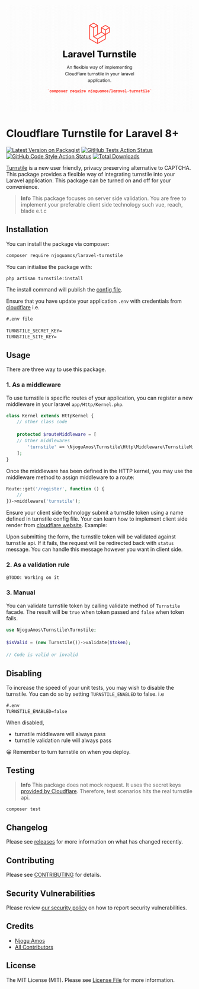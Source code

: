 ![Cover image](/cover.png)
# Cloudflare Turnstile for Laravel 8+

[![Latest Version on Packagist](https://img.shields.io/packagist/v/njoguamos/laravel-turnstile.svg?style=flat-square)](https://packagist.org/packages/njoguamos/laravel-turnstile)
[![GitHub Tests Action Status](https://img.shields.io/github/actions/workflow/status/njoguamos/laravel-turnstile/run-tests.yml?branch=main&label=tests&style=flat-square)](https://github.com/njoguamos/laravel-turnstile/actions?query=workflow%3Arun-tests+branch%3Amain)
[![GitHub Code Style Action Status](https://img.shields.io/github/actions/workflow/status/njoguamos/laravel-turnstile/fix-php-code-style-issues.yml?branch=main&label=code%20style&style=flat-square)](https://github.com/njoguamos/laravel-turnstile/actions?query=workflow%3A"Fix+PHP+code+style+issues"+branch%3Amain)
[![Total Downloads](https://img.shields.io/packagist/dt/njoguamos/laravel-turnstile.svg?style=flat-square)](https://packagist.org/packages/njoguamos/laravel-turnstile)

[Turnstile](https://developers.cloudflare.com/turnstile/) is a new user friendly, privacy preserving alternative to CAPTCHA. This package provides a flexible way of integrating turnstile into your Laravel application. This package can be turned on and off for your convenience.

>**Info**
> This package focuses on server side validation. You are free to implement your preferable client side technology such vue, reach, blade e.t.c

## Installation

You can install the package via composer:

```bash
composer require njoguamos/laravel-turnstile
```

You can initialise the package with:

```bash
php artisan turnstile:install
```

The install command will publish the [config file](/config/turnstile.php).

Ensure that you have update your application `.env` with credentials from [cloudflare](https://developers.cloudflare.com/turnstile/get-started/) i.e.

```dotenv
#.env file

TURNSTILE_SECRET_KEY=
TURNSTILE_SITE_KEY=
```

## Usage
There are three way to use this package.

### 1. As a middleware
To use turnstile is specific routes of your application, you can register a new middleware in your laravel `app/Http/Kernel.php`. 

````php
class Kernel extends HttpKernel {
    // other class code
    
    protected $routeMiddleware = [
    // Other middlewares
        'turnstile' => \NjoguAmos\Turnstile\Http\Middleware\TurnstileMiddleware::class
    ];
}
````

Once the middleware has been defined in the HTTP kernel, you may use the middleware method to assign middleware to a route:

```php
Route::get('/register', function () {
    //
})->middleware('turnstile');
```

Ensure your client side technology submit a turnstile token using a name defined in turnstile config file. Your can learn how to implement client side render from [cloudflare website](https://developers.cloudflare.com/turnstile/get-started/client-side-rendering/#implicitly-render-the-turnstile-widget). Example:


Upon submitting the form, the turnstile token will be validated against turnstile api. If it fails, the request will be redirected back with `status` message. You can handle this message however you want in client side.

### 2. As a validation rule
```text
@TODO: Working on it
```

### 3. Manual
You can validate turnstile token by calling validate method of `Turnstile` facade. The result will be `true` when token passed and `false` when token fails.

```php
use NjoguAmos\Turnstile\Turnstile;

$isValid = (new Turnstile())->validate($token);

// Code is valid or invalid
```

## Disabling
To increase the speed of your unit tests, you may wish to disable the turnstile. You can do so by setting `TURNSTILE_ENABLED` to false. i.e

```dotenv
#.env
TURNSTILE_ENABLED=false
```

When disabled, 
- turnstile middleware will always pass
- turnstile validation rule will always pass

😀 Remember to turn turnstile on when you deploy.

## Testing
>**Info**
> This package does not mock request. It uses the secret keys [provided by Cloudflare](https://developers.cloudflare.com/turnstile/frequently-asked-questions/#are-there-sitekeys-and-secret-keys-that-can-be-used-for-testing). Therefore, test scenarios hits the real turnstile api.

```bash
composer test
```

## Changelog

Please see [releases](https://github.com/njoguamos/laravel-turnstile/releases) for more information on what has changed recently.

## Contributing

Please see [CONTRIBUTING](CONTRIBUTING.md) for details.

## Security Vulnerabilities

Please review [our security policy](../../security/policy) on how to report security vulnerabilities.

## Credits

- [Njogu Amos](https://github.com/njoguamos)
- [All Contributors](../../contributors)

## License

The MIT License (MIT). Please see [License File](LICENSE.md) for more information.
